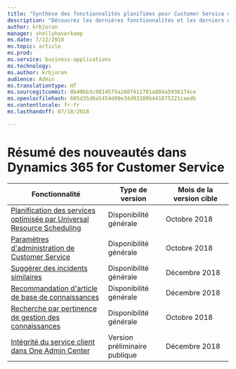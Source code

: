 ```yaml
---
title: "Synthèse des fonctionnalités planifiées pour Customer Service dans Dynamics 365"
description: "Découvrez les dernières fonctionnalités et les derniers engagements dans les domaines principaux de Customer Service dans Dynamics 365"
author: krbjoran
manager: shellyhaverkamp
ms.date: 7/22/2018
ms.topic: article
ms.prod: 
ms.service: business-applications
ms.technology: 
ms.author: krbjoran
audience: Admin
ms.translationtype: HT
ms.sourcegitcommit: 0b40bb3c98145f5a260f412701a884a5936174ce
ms.openlocfilehash: 605d35d0a5454d99e34d93280b441875221caedb
ms.contentlocale: fr-fr
ms.lasthandoff: 07/18/2018

---
```

#  <a name="summary-of-whats-new-in-dynamics-365-for-customer-service"></a>Résumé des nouveautés dans Dynamics 365 for Customer Service



| Fonctionnalité                                                                                               | Type de version   | Mois de la version cible |
|-------------------------------------------------------------------------------------------------------|----------------|----------------------|
| [Planification des services optimisée par Universal Resource Scheduling](service-scheduling-powered-by-urs.md) | Disponibilité générale             | Octobre 2018          |
| [Paramètres d'administration de Customer Service](customer-service-admin-settings.md)                               | Disponibilité générale             | Octobre 2018          |
| [Suggérer des incidents similaires](suggest-similar-cases.md)                                                   | Disponibilité générale             | Décembre 2018          |
| [Recommandation d'article de base de connaissances](knowledge-article-recommendation.md)                             | Disponibilité générale             | Décembre 2018          |
| [Recherche par pertinence de gestion des connaissances](relevance-search-for-knowledge-management.md)           | Disponibilité générale             | Octobre 2018          |
| [Intégrité du service client dans One Admin Center](customer-service-health-in-admin-center.md)           | Version préliminaire publique | Décembre 2018         |

